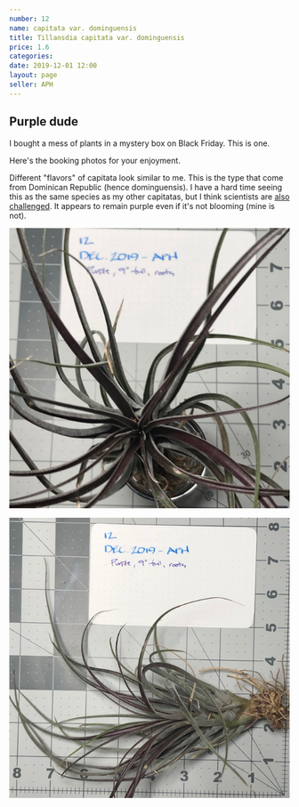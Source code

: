 ```yaml
---
number: 12
name: capitata var. dominguensis
title: Tillansdia capitata var. dominguensis
price: 1.6
categories:
date: 2019-12-01 12:00
layout: page
seller: APH
---
```

## Purple dude

I bought a mess of plants in a mystery box on Black Friday. This is one.

Here's the booking photos for your enjoyment.

Different "flavors" of capitata look similar to me. This is the type that come from Dominican Republic (hence dominguensis). I have a hard time seeing this as the same species as my other capitatas, but I think scientists are [also challenged](https://www.fcbs.org/articles/t_brachycaulos_capitata_Complex.htm). It appears to remain purple even if it's not blooming (mine is not).

!["Tillandsia capitata dominguensis"](/i/IMG_5856.jpeg "Tillandsia capitata dominguensis")

!["Tillandsia capitata dominguensis"](/i/IMG_5857.jpeg "Tillandsia capitata dominguensis")
